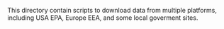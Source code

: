 This directory contain scripts to download data from multiple platforms, including USA EPA, Europe EEA, and some local goverment sites.
